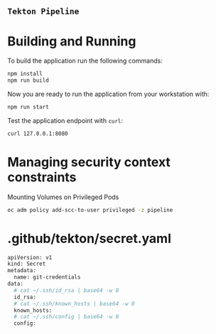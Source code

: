 `Tekton Pipeline`
---------------


# Building and Running

To build the application run the following commands:

```bash
npm install
npm run build
```

Now you are ready to run the application from your workstation with:


```bash
npm run start
```

Test the application endpoint with `curl`:

```bash
curl 127.0.0.1:8080
```

# Managing security context constraints

Mounting Volumes on Privileged Pods

```bash
oc adm policy add-scc-to-user privileged -z pipeline
```

# .github/tekton/secret.yaml

```bash
apiVersion: v1
kind: Secret
metadata:
  name: git-credentials
data:
  # cat ~/.ssh/id_rsa | base64 -w 0
  id_rsa:
  # cat ~/.ssh/known_hosts | base64 -w 0
  known_hosts: 
  # cat ~/.ssh/config | base64 -w 0
  config:
```